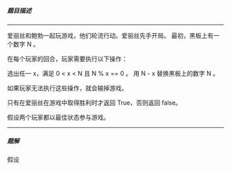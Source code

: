 ##### 题目描述

---

爱丽丝和鲍勃一起玩游戏，他们轮流行动。爱丽丝先手开局。 最初，黑板上有一个数字 N 。

在每个玩家的回合，玩家需要执行以下操作：

 选出任一 x，满足 0 < x < N 且 N % x == 0 。 用 N - x 替换黑板上的数字 N 。 
 
 如果玩家无法执行这些操作，就会输掉游戏。 
 
 只有在爱丽丝在游戏中取得胜利时才返回 True，否则返回 false。
 
 假设两个玩家都以最佳状态参与游戏。

---

##### 题解

假设